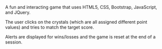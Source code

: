 A fun and interacting game that uses HTML5, CSS, Bootstrap, JavaScript, and JQuery.

The user clicks on the crystals (which are all assigned different point values) and tries to match the target score.

Alerts are displayed for wins/losses and the game is reset at the end of a session.
